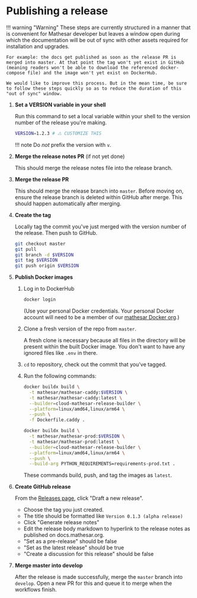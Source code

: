 # Publishing a release

!!! warning "Warning"
    These steps are currently structured in a manner that is convenient for Mathesar developer but leaves a window open during which the documentation will be out of sync with other assets required for installation and upgrades.

    For example: the docs get published as soon as the release PR is merged into master. At that point the tag won't yet exist in GitHub (meaning readers won't be able to download the referenced docker-compose file) and the image won't yet exist on DockerHub.
    
    We would like to improve this process. But in the mean time, be sure to follow these steps quickly so as to reduce the duration of this "out of sync" window.

<!--
  NOTE TO DOCS EDITORS:

  This page has a substantial amount of content duplicated with cutting.md.
  Be sure to propagate changes there as necessary.
-->

1. **Set a VERSION variable in your shell**

    Run this command to set a local variable within your shell to the version number of the release you're making.

    ```sh
    VERSION=1.2.3 # ⚠️ CUSTOMIZE THIS
    ```

    !!! note
        Do _not_ prefix the version with `v`.

1. **Merge the release notes PR** (if not yet done)

    This should merge the release notes file into the release branch.

1. **Merge the release PR**

    This should merge the release branch into `master`. Before moving on, ensure the release branch is deleted within GitHub after merge. This should happen automatically after merging.

1. **Create the tag**

    Locally tag the commit you've just merged with the version number of the release. Then push to GitHub.

    ```sh
    git checkout master
    git pull
    git branch -d $VERSION
    git tag $VERSION
    git push origin $VERSION
    ```

1. **Publish Docker images**

    1. Log in to DockerHub

        ```sh
        docker login
        ```

        (Use your personal Docker credentials. Your personal Docker account will need to be a member of our [mathesar Docker org](https://hub.docker.com/orgs/mathesar/members).)

    1. Clone a fresh version of the repo from `master`.

        A fresh clone is necessary because all files in the directory will be present within the built Docker image. You don't want to have any ignored files like `.env` in there.

    1. `cd` to repository, check out the commit that you've tagged.

    1. Run the following commands:

        ```sh
        docker buildx build \
          -t mathesar/mathesar-caddy:$VERSION \
          -t mathesar/mathesar-caddy:latest \
          --builder=cloud-mathesar-release-builder \
          --platform=linux/amd64,linux/arm64 \
          --push \
          -f Dockerfile.caddy .

        docker buildx build \
          -t mathesar/mathesar-prod:$VERSION \
          -t mathesar/mathesar-prod:latest \
          --builder=cloud-mathesar-release-builder \
          --platform=linux/amd64,linux/arm64 \
          --push \
          --build-arg PYTHON_REQUIREMENTS=requirements-prod.txt .
        ```

        These commands build, push, and tag the images as `latest`.

1. **Create GitHub release**

    <!-- TODO: modify these steps to use `gh` instead of the web interface -->

    From the [Releases page](https://github.com/mathesar-foundation/mathesar/releases), click "Draft a new release".

    - Choose the tag you just created.
    - The title should be formatted like `Version 0.1.3 (alpha release)`
    - Click "Generate release notes"
    - Edit the release body markdown to hyperlink to the release notes as published on docs.mathesar.org.
    - "Set as a pre-release" should be false
    - "Set as the latest release" should be true
    - "Create a discussion for this release" should be false

1. **Merge master into develop**

    After the release is made successfully, merge the `master` branch into `develop`. Open a new PR for this and queue it to merge when the workflows finish.
